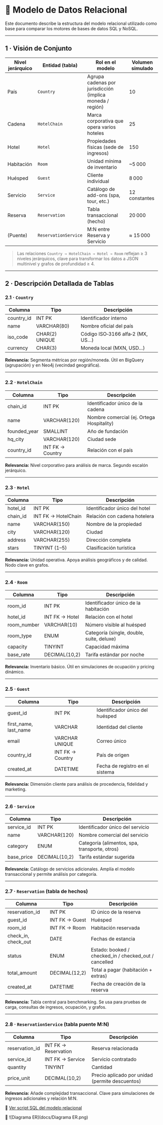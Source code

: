 # 🧱 Modelo de Datos Relacional

Este documento describe la estructura del modelo relacional utilizado como base para comparar los motores de bases de datos SQL y NoSQL.

---

## 1 · Visión de Conjunto

| Nivel jerárquico | Entidad (tabla)       | Rol en el modelo                                                | Volumen simulado |
|------------------|------------------------|------------------------------------------------------------------|------------------|
| País             | `Country`              | Agrupa cadenas por jurisdicción (implica moneda / región)        | 10               |
| Cadena           | `HotelChain`           | Marca corporativa que opera varios hoteles                       | 25               |
| Hotel            | `Hotel`                | Propiedades físicas (sede de ingresos)                           | 150              |
| Habitación       | `Room`                 | Unidad mínima de inventario                                      | ~5 000           |
| Huésped          | `Guest`                | Cliente individual                                               | 8 000            |
| Servicio         | `Service`              | Catálogo de add-ons (spa, tour, etc.)                            | 12 constantes    |
| Reserva          | `Reservation`          | Tabla transaccional (hecho)                                      | 20 000           |
| (Puente)         | `ReservationService`   | M:N entre Reserva y Servicio                                     | ≈ 15 000         |

> Las relaciones `Country → HotelChain → Hotel → Room` reflejan ≥ 3 niveles jerárquicos, clave para transformar los datos a JSON multinivel y grafos de profundidad ≥ 4.

---

## 2 · Descripción Detallada de Tablas

### 2.1 · `Country`

| Columna     | Tipo          | Descripción                                          |
|-------------|---------------|------------------------------------------------------|
| country_id  | INT PK        | Identificador interno                                |
| name        | VARCHAR(80)   | Nombre oficial del país                              |
| iso_code    | CHAR(2) UNIQUE| Código ISO‑3166 alfa‑2 (MX, US…)                     |
| currency    | CHAR(3)       | Moneda local (MXN, USD…)                             |

**Relevancia:** Segmenta métricas por región/moneda. Útil en BigQuery (agrupación) y en Neo4j (vecindad geográfica).

---

### 2.2 · `HotelChain`

| Columna     | Tipo          | Descripción                                          |
|-------------|---------------|------------------------------------------------------|
| chain_id    | INT PK        | Identificador único de la cadena                     |
| name        | VARCHAR(120)  | Nombre comercial (ej. Ortega Hospitality)            |
| founded_year| SMALLINT      | Año de fundación                                     |
| hq_city     | VARCHAR(120)  | Ciudad sede                                          |
| country_id  | INT FK → Country | Relación con el país                            |

**Relevancia:** Nivel corporativo para análisis de marca. Segundo escalón jerárquico.

---

### 2.3 · `Hotel`

| Columna     | Tipo          | Descripción                                          |
|-------------|---------------|------------------------------------------------------|
| hotel_id    | INT PK        | Identificador único del hotel                        |
| chain_id    | INT FK → HotelChain | Relación con cadena hotelera                  |
| name        | VARCHAR(150)  | Nombre de la propiedad                               |
| city        | VARCHAR(120)  | Ciudad                                               |
| address     | VARCHAR(255)  | Dirección completa                                   |
| stars       | TINYINT (1–5) | Clasificación turística                              |

**Relevancia:** Unidad operativa. Apoya análisis geográficos y de calidad. Nodo clave en grafos.

---

### 2.4 · `Room`

| Columna     | Tipo              | Descripción                                      |
|-------------|-------------------|--------------------------------------------------|
| room_id     | INT PK            | Identificador único de la habitación             |
| hotel_id    | INT FK → Hotel    | Relación con el hotel                            |
| room_number | VARCHAR(10)       | Número visible al huésped                        |
| room_type   | ENUM              | Categoría (single, double, suite, deluxe)        |
| capacity    | TINYINT           | Capacidad máxima                                 |
| base_rate   | DECIMAL(10,2)     | Tarifa estándar por noche                        |

**Relevancia:** Inventario básico. Útil en simulaciones de ocupación y pricing dinámico.

---

### 2.5 · `Guest`

| Columna     | Tipo              | Descripción                                      |
|-------------|-------------------|--------------------------------------------------|
| guest_id    | INT PK            | Identificador único del huésped                  |
| first_name, last_name | VARCHAR | Identidad del cliente                            |
| email       | VARCHAR UNIQUE    | Correo único                                     |
| country_id  | INT FK → Country  | País de origen                                   |
| created_at  | DATETIME          | Fecha de registro en el sistema                  |

**Relevancia:** Dimensión cliente para análisis de procedencia, fidelidad y marketing.

---

### 2.6 · `Service`

| Columna     | Tipo              | Descripción                                      |
|-------------|-------------------|--------------------------------------------------|
| service_id  | INT PK            | Identificador único del servicio                 |
| name        | VARCHAR(120)      | Nombre comercial del servicio                    |
| category    | ENUM              | Categoría (alimentos, spa, transporte, otros)    |
| base_price  | DECIMAL(10,2)     | Tarifa estándar sugerida                         |

**Relevancia:** Catálogo de servicios adicionales. Amplía el modelo transaccional y permite análisis por categoría.

---

### 2.7 · `Reservation` (tabla de hechos)

| Columna      | Tipo                  | Descripción                                    |
|--------------|-----------------------|------------------------------------------------|
| reservation_id | INT PK              | ID único de la reserva                         |
| guest_id     | INT FK → Guest        | Huésped                                        |
| room_id      | INT FK → Room         | Habitación reservada                           |
| check_in, check_out | DATE           | Fechas de estancia                             |
| status       | ENUM                  | Estado: booked / checked_in / checked_out / cancelled |
| total_amount | DECIMAL(12,2)         | Total a pagar (habitación + extras)            |
| created_at   | DATETIME              | Fecha de creación de la reserva                |

**Relevancia:** Tabla central para benchmarking. Se usa para pruebas de carga, consultas de ingresos, ocupación, y grafos.

---

### 2.8 · `ReservationService` (tabla puente M:N)

| Columna      | Tipo                      | Descripción                                 |
|--------------|---------------------------|---------------------------------------------|
| reservation_id | INT FK → Reservation     | Reserva relacionada                         |
| service_id   | INT FK → Service           | Servicio contratado                          |
| quantity     | TINYINT                    | Cantidad                                     |
| price_unit   | DECIMAL(10,2)              | Precio aplicado por unidad (permite descuentos) |

**Relevancia:** Añade complejidad transaccional. Clave para simulaciones de ingresos adicionales y relación M:N.

📄 [Ver script SQL del modelo relacional](docs/Database.sql)

🧭 ![Diagrama ER](docs/Diagrama ER.png)


